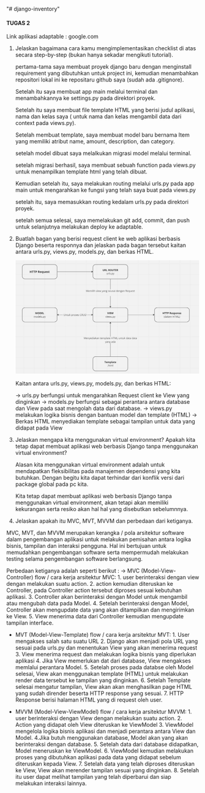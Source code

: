 "# django-inventory" 

#### TUGAS 2 #####

Link aplikasi adaptable : google.com


1. Jelaskan bagaimana cara kamu mengimplementasikan checklist di atas secara step-by-step (bukan hanya sekadar mengikuti tutorial).

    pertama-tama saya membuat proyek django baru dengan menginstall requirement yang dibutuhkan untuk project ini, kemudian menambahkan repositori lokal ini ke repositaru github saya (sudah ada .gitignore). 
    
    Setelah itu saya membuat app main melalui terminal dan menambahkannya ke settings.py pada direktori proyek.

    Setelah itu saya membuat file template HTML yang berisi judul aplikasi, nama dan kelas saya ( untuk nama dan kelas mengambil data dari context pada views.py). 

    Setelah membuat template, saya membuat model baru bernama Item yang memiliki atribut name, amount, description, dan category. 
    
    setelah model dibuat saya melalkukan migrasi model melalui terminal. 

    setelah migrasi berhasil, saya membuat sebuah function pada views.py untuk menampilkan template html yang telah dibuat.
    
    Kemudian setelah itu, saya melakukan routing melalui urls.py pada app main untuk mengarahkan ke fungsi yang telah saya buat pada views.py

    setelah itu, saya memasukkan routing kedalam urls.py pada direktori proyek.

    setelah semua selesai, saya memelakukan git add, commit, dan push untuk selanjutnya melakukan deploy ke adaptable.


2. Buatlah bagan yang berisi request client ke web aplikasi berbasis Django beserta responnya dan jelaskan pada bagan  tersebut kaitan antara urls.py, views.py, models.py, dan berkas HTML.

    ![Client Request Chart](https://raw.githubusercontent.com/Daffa2101/django-inventory/main/images/chart.jpg)

    Kaitan antara urls.py, views.py, models.py, dan berkas HTML:
    
    -> urls.py berfungsi untuk mengarahkan Request client ke View yang dinginkan
    -> models.py berfungsi sebagai perantara antara database dan View pada saat mengolah data dari database.
    -> views.py melakukan logika bisnis dengan bantuan model dan template (HTML)
    -> Berkas HTML menyediakan template sebagai tampilan untuk data yang didapat pada View



3. Jelaskan mengapa kita menggunakan virtual environment? Apakah kita tetap dapat membuat aplikasi web berbasis Django tanpa menggunakan virtual environment?

    Alasan kita menggunakan virtual environment adalah untuk mendapatkan fleksibilitas pada manajemen dependensi yang kita butuhkan. Dengan begitu kita dapat terhindar dari konflik versi dari package global pada pc kita.

    Kita tetap dapat membuat aplikasi web berbasis Django tanpa menggunakan virtual environment, akan tetapi akan memiliki kekurangan serta resiko akan hal hal yang disebutkan sebelumnnya.

4. Jelaskan apakah itu MVC, MVT, MVVM dan perbedaan dari ketiganya.

MVC, MVT, dan MVVM merupakan kerangka / pola arsitektur software dalam pengembangan aplikasi untuk melakukan pemisahan antara logika bisnis, tampilan dan interaksi pengguna. Hal ini bertujuan untuk memudahkan pengembangan software serta mempermudah melakukan testing selama pengembangan software berlangsung.

Perbedaan ketiganya adalah seperti berikut : 
-> MVC (Model-View-Controller)
    flow / cara kerja arsitektur MVC:
        1. user berinteraksi dengan view dengan melakukan suatu action.
        2. action kemudian diteruskan ke Controller, pada Controller action tersebut diproses sesuai kebutuhan aplikasi.
        3. Controller akan berinteraksi dengan Model untuk mengambil atau mengubah data pada Model.
        4. Setelah berinteraksi dengan Model, Controller akan  mengupdate data yang akan ditampilkan dan mengirimkan ke View.
        5. View menerima data dari Controller kemudian mengupdate tampilan interface.

- MVT (Model-View-Template)
    flow / cara kerja arsitektur MVT:
        1. User mengakses salah satu suatu URL
        2. Django akan menjadi pola URL yang sesuai pada urls.py dan menentukan View yang akan menerima request
        3. View menerima request dan melakukan logika bisnis yang diperlukan aplikasi
        4. Jika View memerlukan dat dari database, View mengakses memlalui perantara Model.
        5. Setelah proses pada databse oleh Model selesai, View akan menggunakan template (HTML) untuk melakukan render data tersebut ke tampilan yang dinginkan.
        6. Setelah Template selesai mengatur tampilan, View akan akan menghasilkan page HTML yang sudah dirender beserta HTTP response yang sesuai.
        7. HTTP Response berisi halaman HTML yang di request oleh user.

- MVVM (Model-View-ViewModel)
    flow / cara kerja arsitektur MVVM:
        1. user berinteraksi dengan View dengan melakukan suatu action.
        2. Action yang didapat oleh View diteruskan ke ViewModel
        3. ViewModel mengelola logika bisnis aplikasi dan menjadi perantara antara View dan Model.
        4.Jika butuh menggunakan database, Model akan yang akan berinteraksi dengan database.
        5. Setelah data dari database didapatkan, Model meneruskan ke ViewModel.
        6. ViewModel kemudian melakukan proses yang dibutuhkan aplikasi pada data yang didapat sebelum diteruskan kepada View.
        7. Setelah data yang telah diproses diteruskan ke View, View akan merender tampilan sesuai yang dinginkan.
        8. Setelah itu user dapat melihat tampilan yang telah diperbarui dan siap melakukan interaksi lainnya.

